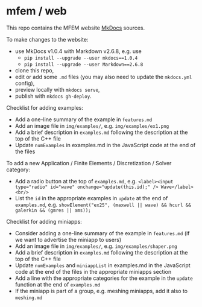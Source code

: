 # mfem / web

This repo contains the MFEM website [MkDocs](http://www.mkdocs.org/) sources.

To make changes to the website:

- use MkDocs v1.0.4 with Markdown v2.6.8, e.g. use
  * `pip install --upgrade --user mkdocs==1.0.4`
  * `pip install --upgrade --user Markdown==2.6.8`
- clone this repo,
- edit or add some ```.md``` files (you may also need to update the ```mkdocs.yml``` config),
- preview locally with ```mkdocs serve```,
- publish with ```mkdocs gh-deploy```.


Checklist for adding examples:

- Add a one-line summary of the example in `features.md`
- Add an image file in `img/examples/`, e.g. `img/examples/ex1.png`
- Add a brief description in `examples.md` following the description at the top of the C++ file
- Update `numExamples` in examples.md in the JavaScript code at the end of the files

To add a new Application / Finite Elements / Discretization / Solver category:

- Add a radio button at the top of `examples.md`, e.g.
  ```<label><input type="radio" id="wave" onchange="update(this.id);" /> Wave</label><br/>```
- List the `id` in the appropriate examples in `update` at the end of `examples.md`, e.g.
  ```showElement("ex25", (maxwell || wave) && hcurl && galerkin && (gmres || ams));```

Checklist for adding miniapps:

- Consider adding a one-line summary of the example in `features.md` (if we want to advertise the miniapp to users)
- Add an image file in `img/examples/`, e.g. `img/examples/shaper.png`
- Add a brief description in `examples.md` following the description at the top of the C++ file
- Update `numExamples` and `miniappList` in examples.md in the JavaScript code at the end of the files in the appropriate miniapps section
- Add a line with the appropriate  categories for the example in the `update` function at the end of `examples.md`
- If the miniapp is part of a group, e.g. meshing miniapps, add it also to `meshing.md`


